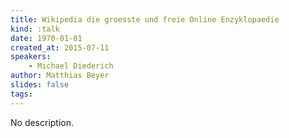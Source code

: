 ```yaml
---
title: Wikipedia die groesste und freie Online Enzyklopaedie
kind: :talk
date: 1970-01-01
created_at: 2015-07-11
speakers:
    - Michael Diederich
author: Matthias Beyer
slides: false
tags:
---
```


No description.
